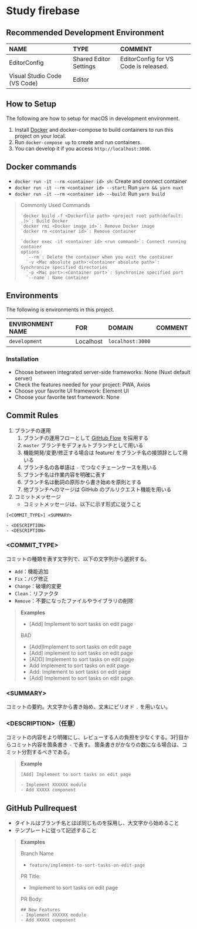 # Study firebase
## Recommended Development Environment

| NAME                         | TYPE                   | COMMENT                               |
|:-----------------------------|:-----------------------|:--------------------------------------|
| EditorConfig                 | Shared Editor Settings | EditorConfig for VS Code is released. |
| Visual Studio Code (VS Code) | Editor                 |                                       |


## How to Setup
The following are how to setup for macOS in development environment.

1. Install [Docker](https://www.docker.com/products/docker-desktop) and docker-compose to build containers to run this project on your local.
2. Run `docker-compose up` to create and run containers.
3. You can develop it if you access `http://localhost:3000`.


## Docker commands

- `docker run -it --rm <container id> sh`: Create and connect container
- `docker run -it --rm <container id> --start`: Run `yarn && yarn nuxt`
- `docker run -it --rm <container id> --build`: Run `yarn build`

> Commonly Used Commands
> 
> ```
> `docker build -f <Dockerfile path> <project root path(default: .)>`: Build Docker
> `docker rmi <Docker image id>`: Remove Docker image
> `docker rm <container id>`: Remove container
> 
> `docker exec -it <container id> <run command>`: Connect running contaier
> options
>   `--rm`: Delete the container when you exit the container
>   `-v <Mac absolute path>:<Container absolute path>`: Synchronize specified directories
>   `-p <Mac port>:<Container port>`: Synchronize specified port
>   `--name`: Name container
> ```


## Environments
The following is environments in this project.

| ENVIRONMENT NAME | FOR            | DOMAIN           | COMMENT     |
|:-----------------|:---------------|:-----------------|:------------|
| `development`    | Localhost      | `localhost:3000` |             |

### Installation
- Choose between integrated server-side frameworks: None (Nuxt default server)
- Check the features needed for your project: PWA, Axios
- Choose your favorite UI framework: Element UI
- Choose your favorite test framework: None


## Commit Rules
1. ブランチの運用
	1. ブランチの運用フローとして [GitHub Flow](http://scottchacon.com/2011/08/31/github-flow.html) を採用する
	2. `master` ブランチをデフォルトブランチとして用いる
	3. 機能開発/変更/修正する場合は feature/ をブランチ名の接頭辞として用いる
	4. ブランチ名の各単語は `-` でつなぐチェーンケースを用いる
	5. ブランチ名は作業内容を明確に表す
	6. ブランチ名は動詞の原形から書き始めを原則とする
	7. 他ブランチへのマージは GitHub のプルリクエスト機能を用いる
2. コミットメッセージ
	- コミットメッセージは、以下に示す形式に従うこと

```
[<COMMIT_TYPE>] <SUMMARY>

- <DESCRIPTION>
- <DESCRIPTION>
```

### \<COMMIT_TYPE\>
コミットの種類を表す文字列で、以下の文字列から選択する。

- `Add`：機能追加
- `Fix`：バグ修正
- `Change`：破壊的変更
- `Clean`：リファクタ
- `Remove`：不要になったファイルやライブラリの削除

> **Examples**
> 
> - [Add] Implement to sort tasks on edit page 
> 
> BAD
> 
> - [Add]Implement to sort tasks on edit page
> - [Add] implement to sort tasks on edit page
> - [ADD] Implement to sort tasks on edit page
> - Add Implement to sort tasks on edit page
> - Add: Implement to sort tasks on edit page
> - [Add] Implement to sort tasks on edit page.

### \<SUMMARY\>
コミットの要約。大文字から書き始め、文末にピリオド `.` を用いない。

### \<DESCRIPTION\>（任意）
コミットの内容をより明確にし、レビューする人の負担を少なくする。3行目からコミット内容を箇条書き `-` で表す。
箇条書きがかなりの数になる場合は、コミット分割するべきである。

> **Example**
> 
> ```
> [Add] Implement to sort tasks on edit page 
>
> - Implement XXXXXX module 
> - Add XXXXX component

## GitHub Pullrequest
- タイトルはブランチ名とほぼ同じものを採用し、大文字から始めること
- テンプレートに従って記述すること

> **Examples**
> 
> Branch Name
> 
> - `feature/implement-to-sort-tasks-on-edit-page`
> 
> PR Title:
> 
> - Implement to sort tasks on edit page 
> 
> 
> PR Body:
> 
> ```
> ## New Features
> - Implement XXXXXX module 
> - Add XXXXX component
> ```
